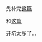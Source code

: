 先补完[这篇](http://www.slahser.com/2016/06/04/得了得了,docker备忘/) 

和[这篇](http://www.slahser.com/2016/05/29/关于爬虫反屏蔽的发散思考/) 


开坑太多了...